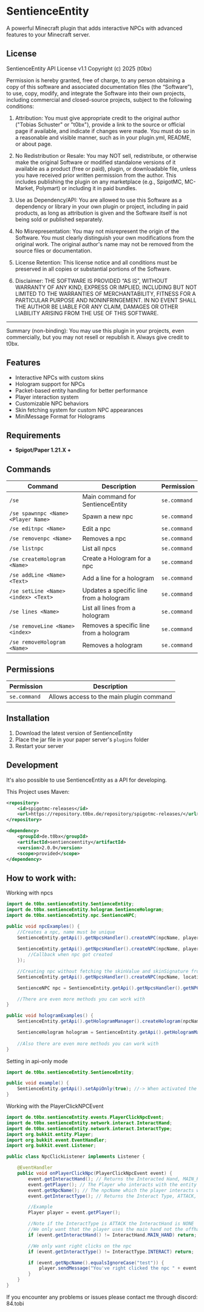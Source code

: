 # SentienceEntity

A powerful Minecraft plugin that adds interactive NPCs with advanced features to your Minecraft server.

## License

SentienceEntity API License v1.1
Copyright (c) 2025 (t0bx)

Permission is hereby granted, free of charge, to any person obtaining a copy of this software and associated documentation files (the “Software”), to use, copy, modify, and integrate the Software into their own projects, including commercial and closed-source projects, subject to the following conditions:

1. Attribution:
   You must give appropriate credit to the original author ("Tobias Schuster" or "t0bx"), provide a link to the source or official page if available, and indicate if changes were made. You must do so in a reasonable and visible manner, such as in your plugin.yml, README, or about page.

2. No Redistribution or Resale:
   You may NOT sell, redistribute, or otherwise make the original Software or modified standalone versions of it available as a product (free or paid), plugin, or downloadable file, unless you have received prior written permission from the author. This includes publishing the plugin on any marketplace (e.g., SpigotMC, MC-Market, Polymart) or including it in paid bundles.

3. Use as Dependency/API:
   You are allowed to use this Software as a dependency or library in your own plugin or project, including in paid products, as long as attribution is given and the Software itself is not being sold or published separately.

4. No Misrepresentation:
   You may not misrepresent the origin of the Software. You must clearly distinguish your own modifications from the original work. The original author's name may not be removed from the source files or documentation.

5. License Retention:
   This license notice and all conditions must be preserved in all copies or substantial portions of the Software.

6. Disclaimer:
   THE SOFTWARE IS PROVIDED “AS IS”, WITHOUT WARRANTY OF ANY KIND, EXPRESS OR IMPLIED, INCLUDING BUT NOT LIMITED TO THE WARRANTIES OF MERCHANTABILITY, FITNESS FOR A PARTICULAR PURPOSE AND NONINFRINGEMENT. IN NO EVENT SHALL THE AUTHOR BE LIABLE FOR ANY CLAIM, DAMAGES OR OTHER LIABILITY ARISING FROM THE USE OF THIS SOFTWARE.

 ---

Summary (non-binding):
You may use this plugin in your projects, even commercially, but you may not resell or republish it. Always give credit to t0bx.

## Features

- Interactive NPCs with custom skins
- Hologram support for NPCs
- Packet-based entity handling for better performance
- Player interaction system
- Customizable NPC behaviors
- Skin fetching system for custom NPC appearances
- MiniMessage Format for Holograms

## Requirements

- **Spigot/Paper 1.21.X +**

## Commands

| Command                             | Description | Permission |
|-------------------------------------|-------------|------------|
| `/se`                               | Main command for SentienceEntity | `se.command` |
| `/se spawnnpc <Name> <Player Name>` | Spawn a new npc | `se.command` |
| `/se editnpc <Name>`                | Edit a npc | `se.command` |
| `/se removenpc <Name>`              | Removes a npc | `se.command` |
| `/se listnpc`                       | List all npcs | `se.command` |
| `/se createHologram <Name>`         | Create a Hologram for a npc | `se.command` |
| `/se addLine <Name> <Text>`         | Add a line for a hologram | `se.command` |
| `/se setLine <Name> <index> <Text>` | Updates a specific line from a hologram | `se.command` |
| `/se lines <Name>`                  | List all lines from a hologram | `se.command` |
| `/se removeLine <Name> <index>`     | Removes a specific line from a hologram | `se.command` |
| `/se removeHologram <Name>`         | Removes a hologram | `se.command` |

## Permissions

| Permission | Description |
|------------|-------------|
| `se.command` | Allows access to the main plugin command |

## Installation

1. Download the latest version of SentienceEntity
2. Place the jar file in your paper server's `plugins` folder
3. Restart your server

## Development
It's also possible to use SentienceEntity as a API for developing.

This Project uses Maven:
```xml
<repository>
    <id>spigotmc-releases</id>
    <url>https://repository.t0bx.de/repository/spigotmc-releases/</url>
</repository>
```

```xml
<dependency>
    <groupId>de.t0bx</groupId>
    <artifactId>sentienceentity</artifactId>
    <version>2.0.0</version>
    <scope>provided</scope>
</dependency>
```

## How to work with:

Working with npcs

```java
import de.t0bx.sentienceEntity.SentienceEntity;
import de.t0bx.sentienceEntity.hologram.SentienceHologram;
import de.t0bx.sentienceEntity.npc.SentienceNPC;

public void npcExamples() {
    //Creates a npc, name must be unique
    SentienceEntity.getApi().getNpcsHandler().createNPC(npcName, playerName, location);
    
    SentienceEntity.getApi().getNpcsHandler().createNPC(npcName, playerName, location, () -> {
        //Callback when npc got created
    });

    //Creating npc without fetching the skinValue and skinSignature from the skinfetcher
    SentienceEntity.getApi().getNpcsHandler().createNPC(npcName, location, skinValue, skinSiganture);

    SentienceNPC npc = SentienceEntity.getApi().getNpcsHandler().getNPC(npcName); //Returns the npc class

    //There are even more methods you can work with
}

public void hologramExamples() {
    SentienceEntity.getApi().getHologramManager().createHologram(npcName, location); //Creates a hologram based on the npcName

    SentienceHologram hologram = SentienceEntity.getApi().getHologramManager().getHologram(npcName); //Returns the hologram class
    
    //Also there are even more methods you can work with
}
```

Setting in api-only mode

```java
import de.t0bx.sentienceEntity.SentienceEntity;

public void example() {
    SentienceEntity.getApi().setApiOnly(true); //-> When activated the /se command doesn't work anymore
}
```

Working with the PlayerClickNPCEvent

```java
import de.t0bx.sentienceEntity.events.PlayerClickNpcEvent;
import de.t0bx.sentienceEntity.network.interact.InteractHand;
import de.t0bx.sentienceEntity.network.interact.InteractType;
import org.bukkit.entity.Player;
import org.bukkit.event.EventHandler;
import org.bukkit.event.Listener;

public class NpcClickListener implements Listener {

    @EventHandler
    public void onPlayerClickNpc(PlayerClickNpcEvent event) {
        event.getInteractHand(); // Returns the Interacted Hand, MAIN_HAND, OFF_HAND or NONE
        event.getPlayer(); // The Player who interacts with the entity
        event.getNpcName(); // The npcName which the player interacts with
        event.getInteractType(); // Returns the Interact Type, ATTACK, INTERACT or INTERACT_AT

        //Example
        Player player = event.getPlayer();

        //Note if the InteractType is ATTACK the InteractHand is NONE
        //We only want that the player uses the main hand not the offhand
        if (event.getInteractHand() != InteractHand.MAIN_HAND) return;

        //We only want right clicks on the npc
        if (event.getInteractType() != InteractType.INTERACT) return;

        if (event.getNpcName().equalsIgnoreCase("test")) {
            player.sendMessage("You've right clicked the npc " + event.getNpcName());
        }
    }
}

```

If you encounter any problems or issues please contact me through discord: 84.tobi
